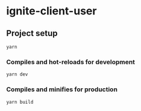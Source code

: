 # ignite-client-user

## Project setup
```
yarn
```

### Compiles and hot-reloads for development
```
yarn dev
```

### Compiles and minifies for production
```
yarn build
```
